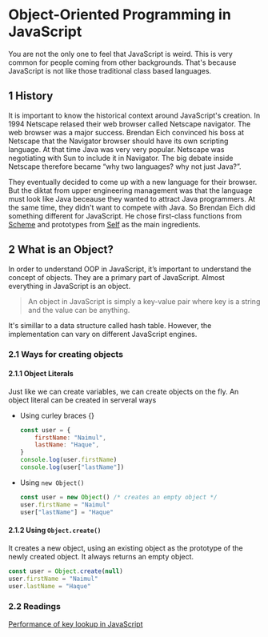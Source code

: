 # Object-Oriented Programming in JavaScript

You are not the only one to feel that JavaScript is weird. This is very common for people coming from other backgrounds. That's because JavaScript is not like those traditional class based languages.

## 1 History

It is important to know the historical context around JavaScript's creation. In 1994 Netscape relased their web browser called Netscape navigator. The web browser was a major success. Brendan Eich convinced his boss at Netscape that the Navigator browser should have its own scripting language. At that time Java was very very popular. Netscape was negotiating with Sun to include it in Navigator. The big debate inside Netscape therefore became “why two languages? why not just Java?”. 

They eventually decided to come up with a new language for their browser. But the diktat from upper engineering management was that the language must look like Java beceause they wanted to attract Java programmers. At the same time, they didn't want to compete with Java. So Brendan Eich did something different for JavaScript. He chose first-class functions from [Scheme](https://en.wikipedia.org/wiki/Scheme_(programming_language)) and prototypes from [Self](https://en.wikipedia.org/wiki/Self_(programming_language)) as the main ingredients.

## 2 What is an Object?
In order to understand OOP in JavaScript, it’s important to understand the concept of objects. They are a primary part of JavaScript. Almost everything in JavaScript is an object.

> An object in JavaScript is simply a key-value pair where key is a string and the value can be anything.

It's simillar to a data structure called hash table. However, the implementation can vary on different JavaScript engines. 

### 2.1 Ways for creating objects

#### 2.1.1 Object Literals
Just like we can create variables, we can create objects on the fly. An object literal can be created in serveral ways

- Using curley braces {}

    ```js
    const user = {
        firstName: "Naimul",
        lastName: "Haque",
    }
    console.log(user.firstName)
    console.log(user["lastName"])
    ```
    
- Using `new Object()`
    ```js
    const user = new Object() /* creates an empty object */
    user.firstName = "Naimul"
    user["lastName"] = "Haque"
    ```
    
#### 2.1.2 Using `Object.create()`

It creates a new object, using an existing object as the prototype of the newly created object. It always returns an empty object.

```js
const user = Object.create(null)
user.firstName = "Naimul"
user.lastName = "Haque"
```

### 2.2 Readings
[Performance of key lookup in JavaScript](https://stackoverflow.com/questions/7700987/performance-of-key-lookup-in-javascript-object)
